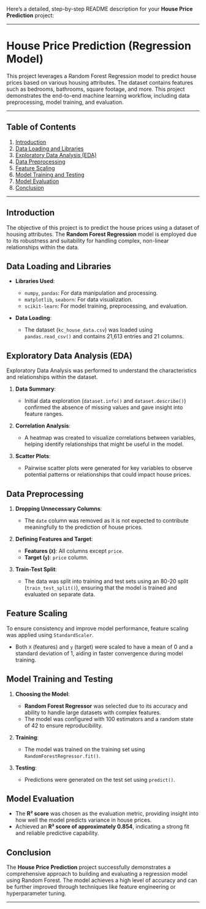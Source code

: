 Here’s a detailed, step-by-step README description for your **House Price Prediction** project:

---

# House Price Prediction (Regression Model)

This project leverages a Random Forest Regression model to predict house prices based on various housing attributes. The dataset contains features such as bedrooms, bathrooms, square footage, and more. This project demonstrates the end-to-end machine learning workflow, including data preprocessing, model training, and evaluation.

---

## Table of Contents
1. [Introduction](#introduction)
2. [Data Loading and Libraries](#data-loading-and-libraries)
3. [Exploratory Data Analysis (EDA)](#exploratory-data-analysis-eda)
4. [Data Preprocessing](#data-preprocessing)
5. [Feature Scaling](#feature-scaling)
6. [Model Training and Testing](#model-training-and-testing)
7. [Model Evaluation](#model-evaluation)
8. [Conclusion](#conclusion)

---

## Introduction
The objective of this project is to predict the house prices using a dataset of housing attributes. The **Random Forest Regression** model is employed due to its robustness and suitability for handling complex, non-linear relationships within the data.

## Data Loading and Libraries
- **Libraries Used**:
  - `numpy`, `pandas`: For data manipulation and processing.
  - `matplotlib`, `seaborn`: For data visualization.
  - `scikit-learn`: For model training, preprocessing, and evaluation.

- **Data Loading**:
  - The dataset (`kc_house_data.csv`) was loaded using `pandas.read_csv()` and contains 21,613 entries and 21 columns.

## Exploratory Data Analysis (EDA)
Exploratory Data Analysis was performed to understand the characteristics and relationships within the dataset.

1. **Data Summary**:
   - Initial data exploration (`dataset.info()` and `dataset.describe()`) confirmed the absence of missing values and gave insight into feature ranges.

2. **Correlation Analysis**:
   - A heatmap was created to visualize correlations between variables, helping identify relationships that might be useful in the model.

3. **Scatter Plots**:
   - Pairwise scatter plots were generated for key variables to observe potential patterns or relationships that could impact house prices.

## Data Preprocessing
1. **Dropping Unnecessary Columns**:
   - The `date` column was removed as it is not expected to contribute meaningfully to the prediction of house prices.

2. **Defining Features and Target**:
   - **Features (`X`)**: All columns except `price`.
   - **Target (`y`)**: `price` column.

3. **Train-Test Split**:
   - The data was split into training and test sets using an 80-20 split (`train_test_split()`), ensuring that the model is trained and evaluated on separate data.

## Feature Scaling
To ensure consistency and improve model performance, feature scaling was applied using `StandardScaler`.

- Both `X` (features) and `y` (target) were scaled to have a mean of 0 and a standard deviation of 1, aiding in faster convergence during model training.

## Model Training and Testing
1. **Choosing the Model**:
   - **Random Forest Regressor** was selected due to its accuracy and ability to handle large datasets with complex features.
   - The model was configured with 100 estimators and a random state of 42 to ensure reproducibility.

2. **Training**:
   - The model was trained on the training set using `RandomForestRegressor.fit()`.

3. **Testing**:
   - Predictions were generated on the test set using `predict()`.

## Model Evaluation
- The **R² score** was chosen as the evaluation metric, providing insight into how well the model predicts variance in house prices.
- Achieved an **R² score of approximately 0.854**, indicating a strong fit and reliable predictive capability.

## Conclusion
The **House Price Prediction** project successfully demonstrates a comprehensive approach to building and evaluating a regression model using Random Forest. The model achieves a high level of accuracy and can be further improved through techniques like feature engineering or hyperparameter tuning.

---
